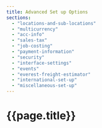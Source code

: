 ```yaml
---
title: Advanced Set up Options
sections:
  - "locations-and-sub-locations"
  - "multicurrency"
  - "acc-info"
  - "sales-tax"
  - "job-costing"
  - "payment-information"
  - "security"
  - "interface-settings"
  - "events"
  - "everest-freight-estimator"
  - "international-set-up"
  - "miscellaneous-set-up"
---
```

# {{page.title}}
